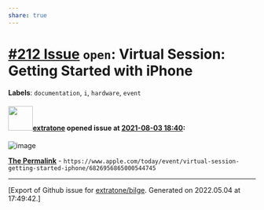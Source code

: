 ```yaml
---
share: true
---
```

# [\#212 Issue](https://github.com/extratone/bilge/issues/212) `open`: Virtual Session: Getting Started with iPhone
**Labels**: `documentation`, `i`, `hardware`, `event`


#### <img src="https://avatars.githubusercontent.com/u/43663476?u=5047287ff0b8c3ce7f7e5858d204c9b3e57d8e44&v=4" width="50">[extratone](https://github.com/extratone) opened issue at [2021-08-03 18:40](https://github.com/extratone/bilge/issues/212):

![image](https://user-images.githubusercontent.com/43663476/128068727-d1c41caf-42e1-4c6e-9315-e98c1a3ea577.png)

[**The Permalink**](https://www.apple.com/today/event/virtual-session-getting-started-iphone/6826956865000544745) - `https://www.apple.com/today/event/virtual-session-getting-started-iphone/6826956865000544745`




-------------------------------------------------------------------------------



[Export of Github issue for [extratone/bilge](https://github.com/extratone/bilge). Generated on 2022.05.04 at 17:49:42.]
